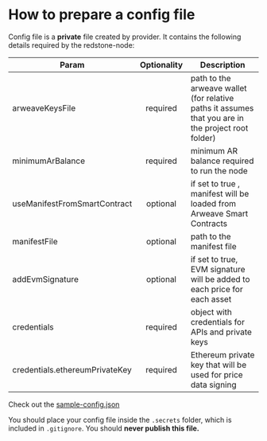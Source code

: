 # How to prepare a config file

Config file is a **private** file created by provider. It contains the following details required by the redstone-node:

| Param | Optionality | Description |
|---|:---:|---|
| arweaveKeysFile | required | path to the arweave wallet (for relative paths it assumes that you are in the project root folder) |
| minimumArBalance | required | minimum AR balance required to run the node |
| useManifestFromSmartContract | optional | if set to true , manifest will be loaded from Arweave Smart Contracts |
| manifestFile | optional | path to the manifest file |
| addEvmSignature | optional | if set to true, EVM signature will be added to each price for each asset |
| credentials | required | object with credentials for APIs and private keys |
| credentials.ethereumPrivateKey | required | Ethereum private key that will be used for price data signing |

Check out the [sample-config.json](../sample-config.json)

You should place your config file inside the `.secrets` folder, which is included in `.gitignore`. You should **never publish this file.**

